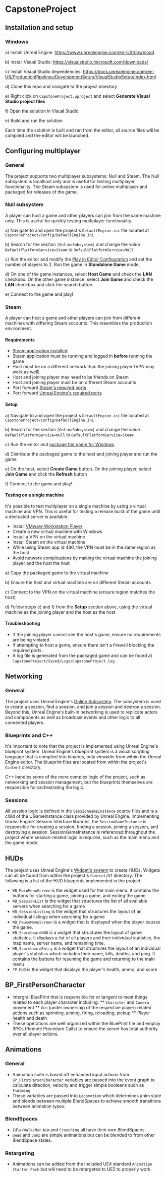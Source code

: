# CapstoneProject

## Installation and setup

### Windows

a) Install Unreal Engine: https://www.unrealengine.com/en-US/download

b) Install Visual Studio: https://visualstudio.microsoft.com/downloads/

c) Install Visual Studio dependencies: https://docs.unrealengine.com/en-US/ProductionPipelines/DevelopmentSetup/VisualStudioSetup/index.html

d) Clone this repo and navigate to the project directory

e) Right click on `CapstoneProject.uproject` and select **Generate Visual Studio project files**

f) Open the solution in Visual Studio

e) Build and run the solution

Each time the solution is built and ran from the editor, all source files will be compiled and the editor will be launched.

## Configuring multiplayer

### General

The project supports two multiplayer subsystems: Null and Steam. The Null subsystem is localhost only and is 
useful for testing multiplayer functionality. The Steam subsystem is used for online multiplayer and packaged
for releases of the game.

### Null subsystem

A player can host a game and other players can join from the same machine only. This is useful for 
quickly testing multiplayer functionality.

a) Navigate to and open the project's `DefaultEngine.ini` file located at `CapstoneProject/Config/DefaultEngine.ini`

b) Search for the section `[OnlineSubsystem]` and change the value `DefaultPlatformService=Steam` to `DefaultPlatformService=Null`

c) Run the editor and modify the [Play in Editor Configuration](https://docs.unrealengine.com/5.0/en-US/play-in-editor-settings-in-unreal-engine/)
and set the number of players to 2. Run the game in **Standalone Game** mode.

d) On one of the game instances, select **Host Game** and check the **LAN** checkbox. On the other game instance, 
select **Join Game** and check the **LAN** checkbox and click the search button.

e) Connect to the game and play!

### Steam

A player can host a game and other players can join from different machines with differing Steam accounts.
This resembles the production environment.

#### Requirements

* [Steam application installed](https://store.steampowered.com/about/)
* Steam application must be running and logged in **before** running the game
* Host must be on a different network than the joining player (VPN may work as well)
* Host and joining player may need to be friends on Steam
* Host and joining player must be on different Steam accounts
* Port forward [Steam's required ports](https://help.steampowered.com/en/faqs/view/2EA8-4D75-DA21-31EB)
* Port forward [Unreal Engine's required ports](https://docs.unrealengine.com/4.26/en-US/Resources/Templates/CollabViewer/Networking/)

#### Setup

a) Navigate to and open the project's `DefaultEngine.ini` file located at `CapstoneProject/Config/DefaultEngine.ini`

b) Search for the section `[OnlineSubsystem]` and change the value `DefaultPlatformService=Null` to `DefaultPlatformService=Steam`

c) Run the editor and [package the game for Windows](https://docs.unrealengine.com/5.0/en-US/packaging-unreal-engine-projects/)

d) Distribute the packaged game to the host and joining player and run the game

e) On the host, select **Create Game** button. On the joining player, select **Join Game** and click the **Refresh** button

f) Connect to the game and play!

#### Testing on a single machine

It's possible to test multiplayer on a single machine by using a virtual machine and VPN. This is useful for testing
a release build of the game until a dedicated server is available.

* Install [VMware Workstation Player](https://www.vmware.com/products/workstation-player/workstation-player-evaluation.html)
* Create a new virtual machine with Windows
* Install a VPN on the virtual machine
* Install Steam on the virtual machine
* While using Steam app id 480, the VPN must be in the same region as the host
* Avoid network complications by making the virtual machine the joining player and the host the host

a) Copy the packaged game to the virtual machine

b) Ensure the host and virtual machine are on different Steam accounts

c) Connect to the VPN on the virtual machine (ensure region matches the host)

d) Follow steps e) and f) from the **Setup** section above, using the virtual machine as the joining player and the host as the host

#### Troubleshooting

* If the joining player cannot see the host's game, ensure no requirements are being violated.
* If attempting to host a game, ensure there isn't a firewall blocking the required ports.
* A log file is generated from the packaged game and can be found at `CapstoneProject/Saved/Logs/CapstoneProject.log`.

## Networking

### General

The project uses Unreal Engine's [Online Subsystem](https://docs.unrealengine.com/5.0/en-US/online-subsystem-in-unreal-engine/).
The subsystem is used to create a session, find a session, and join a session and destroy a session. Beyond this, Unreal
Engine's built-in networking is used to replicate actors and components as well as broadcast events and other logic
to all connected players.

### Blueprints and C++

It's important to note that the project is implemented using Unreal Engine's blueprint system. 
Unreal Engine's blueprint system is a visual scripting language that is compiled into binaries, only 
viewable from within the Unreal Engine editor. The blueprint files are located from within the project's
`Content` directory. 

C++ handles some of the more complex logic of the project, such as networking and session management, but
the blueprints themselves are responsible for orchestrating the logic.


### Sessions

All session logic is defined in the `SessionGameInstance` source files and is a child of the UGameInstance 
class provided by Unreal Engine. Implementing Unreal Engine' Session Interface libraries, the `SessionGameInstance`
is responsible for creating a session, finding a session, joining a session, and destroying a session. 
SessionGameInstance is referenced throughout the project where session-related logic is required, such as
the main menu and the game mode.

## HUDs

The project uses Unreal Engine's [Widget's system](https://docs.unrealengine.com/5.0/en-US/creating-widgets-in-unreal-engine/)
to create HUDs. Widgets can all be found from within the project's `Content/UI` directory.
The following is a list of the HUD blueprints implemented in the project:

* `WB_MainMenuScreen` is the widget used for the main menu. It contains the buttons for starting a game, joining a game, and exiting the game
* `WB_SessionList` is the widget that structures the list of all available servers when searching for a game
* `WB_SessionListing` is the widget that structures the layout of an individual listings when searching for a game
* `WB_PauseMenuScreen` is a widget that is displayed when the player pauses the game. 
* `WB_ScoreboardHUD` is a widget that structures the layout of game statistics. It displays a list of
all players and their individual statistics, the map name, server name, and remaining time.
* `WB_ScoreboardEntry` is a widget that structures the layout of an individual player's statistics
which includes their name, kills, deaths, and ping.
It contains the buttons for resuming the game and returning to the main menu
* `FP_HUD` is the widget that displays the player's health, ammo, and score

## BP_FirstPersonCharacter
 * Intergral BluePrint that is responsible for or tangent to most things related to each player character including:
 ** `Character` and `Camera` movement
 ** `Gun` (under ownership of the respective player) related actions such as sprinting, aiming, firing, reloading, pickup 
 ** Player health and death
 * These operations are well organized within the BluePrint file and employ RPCs (Remote Procedure Calls) to ensure the server has total authority over all player actions. 

## Animations
### General
* Animation suite is based off enhanced input actions from `BP_FirstPersonCharacter` variables are passed into the event graph to calculate direction, velocity and trigger simple booleans such as `IsAiming`.
* These variables are passed into `Locomotion` which determines anim state and blends between multiple BlendSpaces to achieve smooth transitions between animation types.
### BlendSpaces 
* `Idle/Walk/Run` `Aim` and `Crouching` all have their own BlendSpaces. 
* `Dead` and `Jump` are simple animations but can be blended to from other BlendSpace states.
### Retargeting 
* Animations can be added from the included UE4 standard `Animation Starter Pack` but will need to be retargeted to UE5 to properly work.

